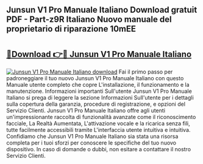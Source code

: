 ## Junsun V1 Pro Manuale Italiano Download gratuit PDF - Part-z9R Italiano Nuovo manuale del proprietario di riparazione 10mEE

# <h2><a href="http://dfb4vl.blite.top/?on=Junsun+V1+Pro+Manuale+Italiano">🔗Download 👉🔴 Junsun V1 Pro Manuale Italiano</a></h2>

[![Junsun V1 Pro Manuale Italiano download](https://i.imgur.com/lujVjoI.png)](http://dfb4vl.blite.top/?on=Junsun+V1+Pro+Manuale+Italiano)
Fai il primo passo per padroneggiare il tuo nuovo Junsun V1 Pro Manuale Italiano con questo Manuale utente completo che copre L'installazione, il funzionamento e la manutenzione. Informazioni importanti Sull'utente Junsun V1 Pro Manuale Italiano si prega di leggere la sezione Informazioni Sull'utente per i dettagli sulla copertura della garanzia, procedure di registrazione, e opzioni del Servizio Clienti. Junsun V1 Pro Manuale Italiano offre agli utenti un'impressionante raccolta di funzionalità avanzate come il riconoscimento facciale, La Realtà Aumentata, L'attivazione vocale e la ricarica senza fili, tutte facilmente accessibili tramite L'interfaccia utente intuitiva e intuitiva. Confidiamo che Junsun V1 Pro Manuale Italiano sia stata una risorsa completa per i tuoi sforzi per conoscere le specifiche del tuo nuovo dispositivo. In caso di domande o dubbi, non esitare a contattare il nostro Servizio Clienti.
